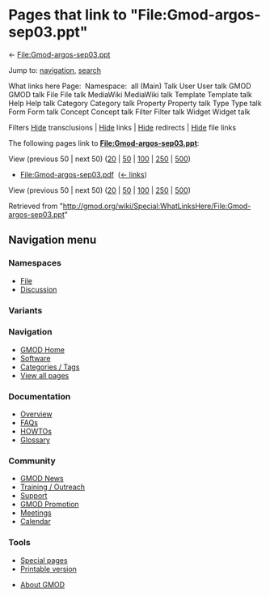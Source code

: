<div id="mw-page-base" class="noprint">

</div>

<div id="mw-head-base" class="noprint">

</div>

<div id="content" class="mw-body" role="main">

<span id="top"></span>

<div id="mw-js-message" style="display:none;">

</div>



# <span dir="auto">Pages that link to "File:Gmod-argos-sep03.ppt"</span>

<div id="bodyContent">

<div id="contentSub">

←
[File:Gmod-argos-sep03.ppt](/wiki/File:Gmod-argos-sep03.ppt "File:Gmod-argos-sep03.ppt")

</div>

<div id="jump-to-nav" class="mw-jump">

Jump to: [navigation](#mw-navigation), [search](#p-search)

</div>

<div id="mw-content-text">

What links here Page:  Namespace:  all (Main) Talk User User talk GMOD
GMOD talk File File talk MediaWiki MediaWiki talk Template Template talk
Help Help talk Category Category talk Property Property talk Type Type
talk Form Form talk Concept Concept talk Filter Filter talk Widget
Widget talk

Filters
[Hide](/mediawiki/index.php?title=Special:WhatLinksHere/File:Gmod-argos-sep03.ppt&hidetrans=1 "Special:WhatLinksHere/File:Gmod-argos-sep03.ppt")
transclusions \|
[Hide](/mediawiki/index.php?title=Special:WhatLinksHere/File:Gmod-argos-sep03.ppt&hidelinks=1 "Special:WhatLinksHere/File:Gmod-argos-sep03.ppt")
links \|
[Hide](/mediawiki/index.php?title=Special:WhatLinksHere/File:Gmod-argos-sep03.ppt&hideredirs=1 "Special:WhatLinksHere/File:Gmod-argos-sep03.ppt")
redirects \|
[Hide](/mediawiki/index.php?title=Special:WhatLinksHere/File:Gmod-argos-sep03.ppt&hideimages=1 "Special:WhatLinksHere/File:Gmod-argos-sep03.ppt")
file links

The following pages link to
**[File:Gmod-argos-sep03.ppt](/wiki/File:Gmod-argos-sep03.ppt "File:Gmod-argos-sep03.ppt")**:

View (previous 50 \| next 50)
([20](/mediawiki/index.php?title=Special:WhatLinksHere/File:Gmod-argos-sep03.ppt&limit=20 "Special:WhatLinksHere/File:Gmod-argos-sep03.ppt")
\|
[50](/mediawiki/index.php?title=Special:WhatLinksHere/File:Gmod-argos-sep03.ppt&limit=50 "Special:WhatLinksHere/File:Gmod-argos-sep03.ppt")
\|
[100](/mediawiki/index.php?title=Special:WhatLinksHere/File:Gmod-argos-sep03.ppt&limit=100 "Special:WhatLinksHere/File:Gmod-argos-sep03.ppt")
\|
[250](/mediawiki/index.php?title=Special:WhatLinksHere/File:Gmod-argos-sep03.ppt&limit=250 "Special:WhatLinksHere/File:Gmod-argos-sep03.ppt")
\|
[500](/mediawiki/index.php?title=Special:WhatLinksHere/File:Gmod-argos-sep03.ppt&limit=500 "Special:WhatLinksHere/File:Gmod-argos-sep03.ppt"))

- [File:Gmod-argos-sep03.pdf](/wiki/File:Gmod-argos-sep03.pdf "File:Gmod-argos-sep03.pdf")
  ‎ <span class="mw-whatlinkshere-tools">([←
  links](/mediawiki/index.php?title=Special:WhatLinksHere&target=File%3AGmod-argos-sep03.pdf "Special:WhatLinksHere"))</span>

View (previous 50 \| next 50)
([20](/mediawiki/index.php?title=Special:WhatLinksHere/File:Gmod-argos-sep03.ppt&limit=20 "Special:WhatLinksHere/File:Gmod-argos-sep03.ppt")
\|
[50](/mediawiki/index.php?title=Special:WhatLinksHere/File:Gmod-argos-sep03.ppt&limit=50 "Special:WhatLinksHere/File:Gmod-argos-sep03.ppt")
\|
[100](/mediawiki/index.php?title=Special:WhatLinksHere/File:Gmod-argos-sep03.ppt&limit=100 "Special:WhatLinksHere/File:Gmod-argos-sep03.ppt")
\|
[250](/mediawiki/index.php?title=Special:WhatLinksHere/File:Gmod-argos-sep03.ppt&limit=250 "Special:WhatLinksHere/File:Gmod-argos-sep03.ppt")
\|
[500](/mediawiki/index.php?title=Special:WhatLinksHere/File:Gmod-argos-sep03.ppt&limit=500 "Special:WhatLinksHere/File:Gmod-argos-sep03.ppt"))

</div>

<div class="printfooter">

Retrieved from
"<http://gmod.org/wiki/Special:WhatLinksHere/File:Gmod-argos-sep03.ppt>"

</div>

<div id="catlinks" class="catlinks catlinks-allhidden">

</div>

<div class="visualClear">

</div>

</div>

</div>

<div id="mw-navigation">

## Navigation menu

<div id="mw-head">



<div id="left-navigation">

<div id="p-namespaces" class="vectorTabs" role="navigation"
aria-labelledby="p-namespaces-label">

### Namespaces

- <span id="ca-nstab-image"><a href="/wiki/File:Gmod-argos-sep03.ppt" accesskey="c"
  title="View the file page [c]">File</a></span>
- <span id="ca-talk"><a
  href="/mediawiki/index.php?title=File_talk:Gmod-argos-sep03.ppt&amp;action=edit&amp;redlink=1"
  accesskey="t"
  title="Discussion about the content page [t]">Discussion</a></span>

</div>

<div id="p-variants" class="vectorMenu emptyPortlet" role="navigation"
aria-labelledby="p-variants-label">

### 

### Variants[](#)

<div class="menu">

</div>

</div>

</div>





</div>

</div>

</div>

<div id="mw-panel">

<div id="p-logo" role="banner">

<a href="/wiki/Main_Page"
style="background-image: url(http://gmod.org/images/GMOD-cogs.png);"
title="Visit the main page"></a>

</div>

<div id="p-Navigation" class="portal" role="navigation"
aria-labelledby="p-Navigation-label">

### Navigation

<div class="body">

- <span id="n-GMOD-Home">[GMOD Home](/wiki/Main_Page)</span>
- <span id="n-Software">[Software](/wiki/GMOD_Components)</span>
- <span id="n-Categories-.2F-Tags">[Categories /
  Tags](/wiki/Categories)</span>
- <span id="n-View-all-pages">[View all
  pages](/wiki/Special:AllPages)</span>

</div>

</div>

<div id="p-Documentation" class="portal" role="navigation"
aria-labelledby="p-Documentation-label">

### Documentation

<div class="body">

- <span id="n-Overview">[Overview](/wiki/Overview)</span>
- <span id="n-FAQs">[FAQs](/wiki/Category:FAQ)</span>
- <span id="n-HOWTOs">[HOWTOs](/wiki/Category:HOWTO)</span>
- <span id="n-Glossary">[Glossary](/wiki/Glossary)</span>

</div>

</div>

<div id="p-Community" class="portal" role="navigation"
aria-labelledby="p-Community-label">

### Community

<div class="body">

- <span id="n-GMOD-News">[GMOD News](/wiki/GMOD_News)</span>
- <span id="n-Training-.2F-Outreach">[Training /
  Outreach](/wiki/Training_and_Outreach)</span>
- <span id="n-Support">[Support](/wiki/Support)</span>
- <span id="n-GMOD-Promotion">[GMOD
  Promotion](/wiki/GMOD_Promotion)</span>
- <span id="n-Meetings">[Meetings](/wiki/Meetings)</span>
- <span id="n-Calendar">[Calendar](/wiki/Calendar)</span>

</div>

</div>

<div id="p-tb" class="portal" role="navigation"
aria-labelledby="p-tb-label">

### Tools

<div class="body">

- <span id="t-specialpages"><a href="/wiki/Special:SpecialPages" accesskey="q"
  title="A list of all special pages [q]">Special pages</a></span>
- <span id="t-print"><a
  href="/mediawiki/index.php?title=Special:WhatLinksHere/File:Gmod-argos-sep03.ppt&amp;printable=yes"
  rel="alternate" accesskey="p"
  title="Printable version of this page [p]">Printable version</a></span>

</div>

</div>

</div>

</div>

<div id="footer" role="contentinfo">

- <span id="footer-places-about">[About
  GMOD](/wiki/GMOD:About "GMOD:About")</span>

<!-- -->






</div>
